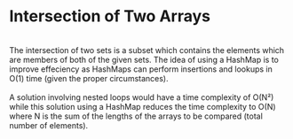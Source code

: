 # Intersection of Two Arrays
<br/>
The intersection of two sets is a subset which contains the elements which are members
of both of the given sets. The idea of using a HashMap is to improve effeciency as HashMaps
can perform insertions and lookups in O(1) time (given the proper circumstances).
<br/><br/>
A solution involving nested loops would have a time complexity of O(N²) while this solution 
using a HashMap reduces the time complexity to O(N) where N is the sum of the lengths of the 
arrays to be compared (total number of elements). 

